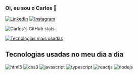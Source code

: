 ### Oi, eu sou o Carlos 🤙


[![LinkedIn](https://img.shields.io/badge/LinkedIn-0077B5?style=for-the-badge&logo=linkedin&logoColor=white)](https://www.linkedin.com/in/carlos-eduardo-perezini-cavalari-347740250/)
[![Instagram](https://img.shields.io/badge/Instagram-E4405F?style=for-the-badge&logo=instagram&logoColor=white)](https://www.instagram.com/calors_lleth/)


![Carlos's GitHub stats](https://github-readme-stats.vercel.app/api?username=CarlosGalleth&show_icons=true&theme=dracula)

[![Tecnologias mais usadas](https://github-readme-stats.vercel.app/api/top-langs/?username=CarlosGalleth&hide_progress=true)](https://github.com/CarlosGalleth/github-readme-stats)

## Tecnologias usadas no meu dia a dia

<div>
  <img align="center" alt="html5" src="https://img.shields.io/badge/HTML5-E34F26?style=for-the-badge&logo=html5&logoColor=white">
  <img align="center" alt="css3" src="https://img.shields.io/badge/CSS3-1572B6?style=for-the-badge&logo=css3&logoColor=white">
  <img align="center" alt="javascript" src="https://img.shields.io/badge/JavaScript-F7DF1E?style=for-the-badge&logo=javascript&logoColor=black">
  <img align="center" alt="typescript" src="https://img.shields.io/badge/TypeScript-007ACC?style=for-the-badge&logo=typescript&logoColor=white">
  <img align="center" alt="reactjs" src="https://img.shields.io/badge/React-20232A?style=for-the-badge&logo=react&logoColor=61DAFB">
  <img align="center" alt="nodejs" src="https://img.shields.io/badge/Node.js-43853D?style=for-the-badge&logo=node.js&logoColor=white">
</div>
